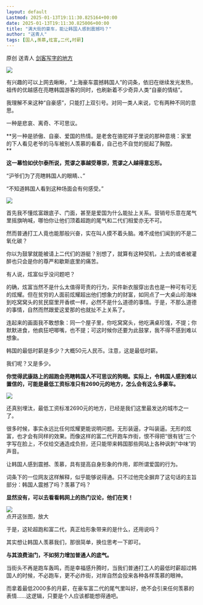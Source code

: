 ```yaml
---
layout: default
Lastmod: 2025-01-13T19:11:30.825164+00:00
date: 2025-01-13T19:11:30.825006+00:00
title: "满大街的豪车，能让韩国人感到震撼吗？"
author: "送青人"
tags: [国人,羡慕,炫富,二代,时薪]
---
```


原创 送青人 [剑客写字的地方](javascript:void(0);)

![](https://images.weserv.nl/?url=https%3A//mmbiz.qpic.cn/sz_mmbiz_png/mSNGAECFQsU4scn5WNJn9ecaYLdupblxhDtJIhz2FyOia8RzhRh2UxZD3rtgAYCL4a7icg2XvjQ2ksAib8vuVKrkg/640%3Fwx_fmt%3Dpng%26from%3Dappmsg)

有兴趣的可以上网去瞅瞅，“上海豪车震撼韩国人”的词条，依旧在继续发光发热，祖传的优越感在亮瞎韩国游客的同时，也刷新着不少奇异人类“自豪的情结”。  

我理解不来这种“自豪感”，只能打上双引号。对同一类人来说，它有两种不同的意思。  

一种是悲哀、离奇、不可思议。  

**另一种是骄傲、自豪、爱国的热情。是老舍在骆驼祥子里说的那种意境：家里的下人看见老爷的马车被别人羡慕的看着，自己也不自觉的挺起了胸膛。  
**

**这一幕恰如伏尔泰所说，荒谬之事越受尊崇，荒谬之人越得意忘形。**  

“沪爷们为了亮瞎韩国人的眼睛、、”  

“不知道韩国人看到这种场面会有何感受。”  

![](https://images.weserv.nl/?url=https%3A//mmbiz.qpic.cn/sz_mmbiz_png/mSNGAECFQsU4scn5WNJn9ecaYLdupblx4J4MT8nDgG2ZdjkssLbdtWZCibLn9kU7A3Mia0j0t7w2Ltgg9NibaXYzg/640%3Fwx_fmt%3Dpng%26from%3Dappmsg)

首先我不懂炫富跟底子、门面，甚至是爱国为什么能扯上关系。营销号乐意在尾气里摇旗呐喊，哪怕你让他们顶着超跑的尾气和二代们相爱亦无不可。  

然而普通打工人竟也能那般兴奋，实在叫人摸不着头脑。难不成他们闻到的不是二氧化碳？  

你以为鼓掌就能被请上二代们的游艇？别想了，就算有这种契机，上去的或者被灌醉也只会是你的尊严和歇斯底里的痛苦。  

有人说，炫富似乎没问题吧？  

的确，炫富当然不是什么太值得苛责的行为，买件新衣服穿出去也是一种可有可无的炫耀。但在贫穷的人面前炫耀超出他们想象力的财富，如同点了一大桌山珍海味到吃窝窝头的贫民窟里开香槟一样，必然不是什么道德的事情。于是，不那么道德的事情，自然而然跟爱这爱那的也就扯不上关系了。  

连起来的画面我不敢想象：同一个屋子里，你吃窝窝头，他吃满桌珍馐，不提；你默默进食，他疯狂吧唧嘴，也不提；可这时候你还要为此鼓掌，我不得不感到难以想象。  

韩国的最低时薪是多少？大概50元人民币。注意，这是最低时薪。  

我们呢？又是多少。  

**你觉得武康路上的超跑会亮瞎韩国人不可思议的狗眼。实际上，令韩国人感到难以置信的，可能是最低工资标准只有2690元的地方，怎么会有这么多豪车。**  

![](https://images.weserv.nl/?url=https%3A//mmbiz.qpic.cn/sz_mmbiz_png/mSNGAECFQsU4scn5WNJn9ecaYLdupblxVNzxvqNyDDa2DzPD1mWh1p7hibAkpic9jKcUoEv4VudgZfUNz1Z1MtsA/640%3Fwx_fmt%3Dpng%26from%3Dappmsg)

还真别埋汰，最低工资标准2690元的地方，已经是我们这里最发达的城市之一了。  

很多时候，事实永远比任何炫耀更能说明问题。无形装逼，才叫装逼。无形的炫富，也才会有同样的效果。而像这样的富二代开跑车炸街，恨不得把“很有钱”三个字写在脸上，不仅给交通造成负担，还只能带来韩国那些网站上各种讽刺“中味”的声音。  

让韩国人感到震撼、羡慕，具有提高自身形象的作用，即所谓爱国的行为。  

词条下的一位网友这样解释，似乎能够说得通。只不过他完全摒弃了这句话的主旨部分：韩国人震撼了吗？羡慕了吗？  

**显然没有，可以去看看韩网上的热门议论，他们在笑！**  

![](https://images.weserv.nl/?url=https%3A//mmbiz.qpic.cn/sz_mmbiz_jpg/mSNGAECFQsU4scn5WNJn9ecaYLdupblxbubd2VbU73B5GRkvlN9L03j0vtoiaFxap3vb9AfClPcUrwEpiabic924A/640%3Fwx_fmt%3Djpeg)  
点开这张图，放大  

于是，这轮超跑和富二代，真正给形象带来的是什么，还用说吗？  

其实想让韩国人羡慕我们，那很简单，换位思考一下即可。

**与其浪费油门，不如努力增加普通人的底气。**  

当街头不再是跑车轰鸣，而是幸福感升腾时，当我们普通打工人的最低时薪超过韩国人的时候，不必跑车，更不必炸街，对岸自然会投来各种各样羡慕的眼神。  

而拿着最低2000多的月薪，在豪车富二代的尾气里叫好，绝不会引来任何羡慕的表情……这逻辑，只要是个人应该都能想得通吧。

